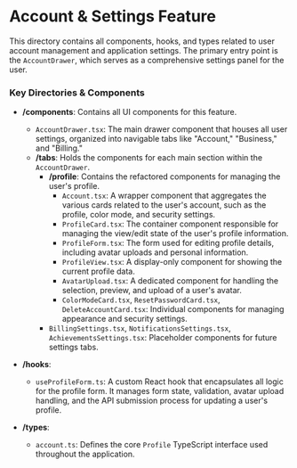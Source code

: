 # Account & Settings Feature

This directory contains all components, hooks, and types related to user account management and application settings. The primary entry point is the `AccountDrawer`, which serves as a comprehensive settings panel for the user.

### Key Directories & Components

- **/components**: Contains all UI components for this feature.

  - `AccountDrawer.tsx`: The main drawer component that houses all user settings, organized into navigable tabs like "Account," "Business," and "Billing."
  - **/tabs**: Holds the components for each main section within the `AccountDrawer`.
    - **/profile**: Contains the refactored components for managing the user's profile.
      - `Account.tsx`: A wrapper component that aggregates the various cards related to the user's account, such as the profile, color mode, and security settings.
      - `ProfileCard.tsx`: The container component responsible for managing the view/edit state of the user's profile information.
      - `ProfileForm.tsx`: The form used for editing profile details, including avatar uploads and personal information.
      - `ProfileView.tsx`: A display-only component for showing the current profile data.
      - `AvatarUpload.tsx`: A dedicated component for handling the selection, preview, and upload of a user's avatar.
      - `ColorModeCard.tsx`, `ResetPasswordCard.tsx`, `DeleteAccountCard.tsx`: Individual components for managing appearance and security settings.
    - `BillingSettings.tsx`, `NotificationsSettings.tsx`, `AchievementsSettings.tsx`: Placeholder components for future settings tabs.

- **/hooks**:

  - `useProfileForm.ts`: A custom React hook that encapsulates all logic for the profile form. It manages form state, validation, avatar upload handling, and the API submission process for updating a user's profile.

- **/types**:
  - `account.ts`: Defines the core `Profile` TypeScript interface used throughout the application.
